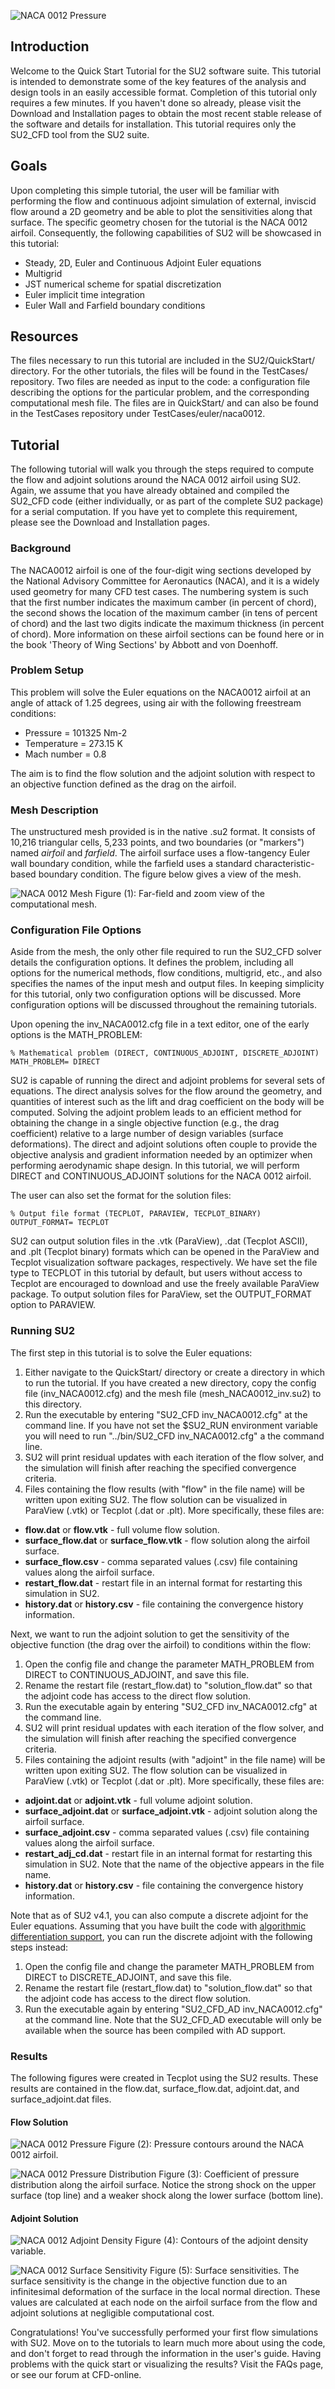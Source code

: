![NACA 0012 Pressure](http://su2.stanford.edu/github_wiki/naca0012_pressure.png)

## Introduction

Welcome to the Quick Start Tutorial for the SU2 software suite. This tutorial is intended to demonstrate some of the key features of the analysis and design tools in an easily accessible format. Completion of this tutorial only requires a few minutes. If you haven't done so already, please visit the Download and Installation pages to obtain the most recent stable release of the software and details for installation. This tutorial requires only the SU2_CFD tool from the SU2 suite.

## Goals
Upon completing this simple tutorial, the user will be familiar with performing the flow and continuous adjoint simulation of external, inviscid flow around a 2D geometry and be able to plot the sensitivities along that surface. The specific geometry chosen for the tutorial is the NACA 0012 airfoil. Consequently, the following capabilities of SU2 will be showcased in this tutorial:

- Steady, 2D, Euler and Continuous Adjoint Euler equations
- Multigrid
- JST numerical scheme for spatial discretization
- Euler implicit time integration
- Euler Wall and Farfield boundary conditions

## Resources

The files necessary to run this tutorial are included in the SU2/QuickStart/ directory. For the other tutorials, the files will be found in the TestCases/ repository. Two files are needed as input to the code: a configuration file describing the options for the particular problem, and the corresponding computational mesh file. The files are in QuickStart/ and can also be found in the TestCases repository under TestCases/euler/naca0012.

## Tutorial

The following tutorial will walk you through the steps required to compute the flow and adjoint solutions around the NACA 0012 airfoil using SU2. Again, we assume that you have already obtained and compiled the SU2_CFD code (either individually, or as part of the complete SU2 package) for a serial computation. If you have yet to complete this requirement, please see the Download and Installation pages.

### Background

The NACA0012 airfoil is one of the four-digit wing sections developed by the National Advisory Committee for Aeronautics (NACA), and it is a widely used geometry for many CFD test cases. The numbering system is such that the first number indicates the maximum camber (in percent of chord), the second shows the location of the maximum camber (in tens of percent of chord) and the last two digits indicate the maximum thickness (in percent of chord). More information on these airfoil sections can be found here or in the book 'Theory of Wing Sections' by Abbott and von Doenhoff.

### Problem Setup

This problem will solve the Euler equations on the NACA0012 airfoil at an angle of attack of 1.25 degrees, using air with the following freestream conditions:

- Pressure = 101325 Nm-2
- Temperature = 273.15 K
- Mach number = 0.8

The aim is to find the flow solution and the adjoint solution with respect to an objective function defined as the drag on the airfoil.

### Mesh Description

The unstructured mesh provided is in the native .su2 format. It consists of 10,216 triangular cells, 5,233 points, and two boundaries (or "markers") named *airfoil* and *farfield*. The airfoil surface uses a flow-tangency Euler wall boundary condition, while the farfield uses a standard characteristic-based boundary condition. The figure below gives a view of the mesh.

![NACA 0012 Mesh](http://su2.stanford.edu/github_wiki/naca0012_mesh.png)
Figure (1): Far-field and zoom view of the computational mesh.

### Configuration File Options

Aside from the mesh, the only other file required to run the SU2_CFD solver details the configuration options. It defines the problem, including all options for the numerical methods, flow conditions, multigrid, etc., and also specifies the names of the input mesh and output files. In keeping simplicity for this tutorial, only two configuration options will be discussed. More configuration options will be discussed throughout the remaining tutorials.

Upon opening the inv_NACA0012.cfg file in a text editor, one of the early options is the MATH_PROBLEM:
```
% Mathematical problem (DIRECT, CONTINUOUS_ADJOINT, DISCRETE_ADJOINT)
MATH_PROBLEM= DIRECT
```
SU2 is capable of running the direct and adjoint problems for several sets of equations. The direct analysis solves for the flow around the geometry, and quantities of interest such as the lift and drag coefficient on the body will be computed. Solving the adjoint problem leads to an efficient method for obtaining the change in a single objective function (e.g., the drag coefficient) relative to a large number of design variables (surface deformations). The direct and adjoint solutions often couple to provide the objective analysis and gradient information needed by an optimizer when performing aerodynamic shape design. In this tutorial, we will perform DIRECT and CONTINUOUS_ADJOINT solutions for the NACA 0012 airfoil.

The user can also set the format for the solution files:
```
% Output file format (TECPLOT, PARAVIEW, TECPLOT_BINARY)
OUTPUT_FORMAT= TECPLOT
```
SU2 can output solution files in the .vtk (ParaView), .dat (Tecplot ASCII), and .plt (Tecplot binary) formats which can be opened in the ParaView and Tecplot visualization software packages, respectively. We have set the file type to TECPLOT in this tutorial by default, but users without access to Tecplot are encouraged to download and use the freely available ParaView package. To output solution files for ParaView, set the OUTPUT_FORMAT option to PARAVIEW. 

### Running SU2

The first step in this tutorial is to solve the Euler equations:
 1. Either navigate to the QuickStart/ directory or create a directory in which to run the tutorial. If you have created a new directory, copy the config file (inv_NACA0012.cfg) and the mesh file (mesh_NACA0012_inv.su2) to this directory. 
 2. Run the executable by entering "SU2_CFD inv_NACA0012.cfg" at the command line. If you have not set the $SU2_RUN environment variable you will need to run "../bin/SU2_CFD inv_NACA0012.cfg" a the command line. 
 3. SU2 will print residual updates with each iteration of the flow solver, and the simulation will finish after reaching the specified convergence criteria.
 4. Files containing the flow results (with "flow" in the file name) will be written upon exiting SU2. The flow solution can be visualized in ParaView (.vtk) or Tecplot (.dat or .plt). More specifically, these files are:
  - **flow.dat** or **flow.vtk** - full volume flow solution.
  - **surface_flow.dat** or **surface_flow.vtk** - flow solution along the airfoil surface.
  - **surface_flow.csv** - comma separated values (.csv) file containing values along the airfoil surface.
  - **restart_flow.dat** - restart file in an internal format for restarting this simulation in SU2.
  - **history.dat** or **history.csv** - file containing the convergence history information.

Next, we want to run the adjoint solution to get the sensitivity of the objective function (the drag over the airfoil) to conditions within the flow:
 1. Open the config file and change the parameter MATH_PROBLEM from DIRECT to CONTINUOUS_ADJOINT, and save this file.
 2. Rename the restart file (restart_flow.dat) to "solution_flow.dat" so that the adjoint code has access to the direct flow solution.
 3. Run the executable again by entering "SU2_CFD inv_NACA0012.cfg" at the command line.
 4. SU2 will print residual updates with each iteration of the flow solver, and the simulation will finish after reaching the specified convergence criteria.
 5. Files containing the adjoint results (with "adjoint" in the file name) will be written upon exiting SU2. The flow solution can be visualized in ParaView (.vtk) or Tecplot (.dat or .plt). More specifically, these files are:
  - **adjoint.dat** or **adjoint.vtk** - full volume adjoint solution.
  - **surface_adjoint.dat** or **surface_adjoint.vtk** - adjoint solution along the airfoil surface.
  - **surface_adjoint.csv** - comma separated values (.csv) file containing values along the airfoil surface.
  - **restart_adj_cd.dat** - restart file in an internal format for restarting this simulation in SU2. Note that the name of the objective appears in the file name.
  - **history.dat** or **history.csv** - file containing the convergence history information.

Note that as of SU2 v4.1, you can also compute a discrete adjoint for the Euler equations. Assuming that you have built the code with [algorithmic differentiation support](https://github.com/su2code/SU2/wiki/AD-Build), you can run the discrete adjoint with the following steps instead:
 1. Open the config file and change the parameter MATH_PROBLEM from DIRECT to DISCRETE_ADJOINT, and save this file.
 2. Rename the restart file (restart_flow.dat) to "solution_flow.dat" so that the adjoint code has access to the direct flow solution.
 3. Run the executable again by entering "SU2_CFD_AD inv_NACA0012.cfg" at the command line. Note that the SU2_CFD_AD executable will only be available when the source has been compiled with AD support.

### Results

The following figures were created in Tecplot using the SU2 results. These results are contained in the flow.dat, surface_flow.dat, adjoint.dat, and surface_adjoint.dat files.

#### Flow Solution

![NACA 0012 Pressure](http://su2.stanford.edu/github_wiki/naca0012_pressure.png)
Figure (2): Pressure contours around the NACA 0012 airfoil.

![NACA 0012 Pressure Distribution](http://su2.stanford.edu/github_wiki/naca0012_cp.png)
Figure (3): Coefficient of pressure distribution along the airfoil surface. Notice the strong shock on the upper surface (top line) and a weaker shock along the lower surface (bottom line).

#### Adjoint Solution

![NACA 0012 Adjoint Density](http://su2.stanford.edu/github_wiki/naca0012_psirho.png)
Figure (4): Contours of the adjoint density variable.

![NACA 0012 Surface Sensitivity](http://su2.stanford.edu/github_wiki/naca0012_sensitivity.png)
Figure (5): Surface sensitivities. The surface sensitivity is the change in the objective function due to an infinitesimal deformation of the surface in the local normal direction. These values are calculated at each node on the airfoil surface from the flow and adjoint solutions at negligible computational cost.

Congratulations! You've successfully performed your first flow simulations with SU2. Move on to the tutorials to learn much more about using the code, and don't forget to read through the information in the user's guide. Having problems with the quick start or visualizing the results?  Visit the FAQs page, or see our forum at CFD-online.